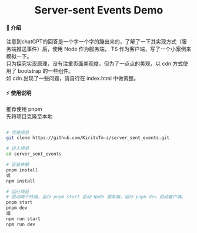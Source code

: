 <h1 align="center">
Server-sent Events Demo
</h1>

#### 🌈 介绍

注意到chatGPT的回答是一个字一个字的蹦出来的，了解了一下其实现方式（服务端推送事件）后，使用 Node 作为服务端， TS 作为客户端，写了一个小案例来模拟一下。<br>
只为探究实现原理，没有注重页面美观度。但为了一点点的美观，以 cdn 方式使用了 bootstrap 的一些组件。<br>
如 cdn 出现了一些问题，请自行在 index.html 中做调整。<br>

#### ⚡ 使用说明

推荐使用 pnpm<br>
先将项目克隆至本地

```bash

# 克隆项目
git clone https://github.com/KiritoTm-z/server_sent_events.git

# 进入项目
cd server_sent_events

# 安装依赖
pnpm install
或
npm install

# 运行项目
# 启动两个终端，运行 pnpm start 启动 Node 服务端，运行 pnpm dev 启动客户端。
pnpm start
pnpm dev
或
npm run start
npm run dev

```
